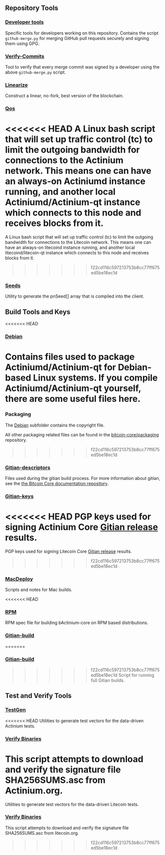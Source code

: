 Repository Tools
---------------------

### [Developer tools](/contrib/devtools) ###
Specific tools for developers working on this repository.
Contains the script `github-merge.py` for merging GitHub pull requests securely and signing them using GPG.

### [Verify-Commits](/contrib/verify-commits) ###
Tool to verify that every merge commit was signed by a developer using the above `github-merge.py` script.

### [Linearize](/contrib/linearize) ###
Construct a linear, no-fork, best version of the blockchain.

### [Qos](/contrib/qos) ###

<<<<<<< HEAD
A Linux bash script that will set up traffic control (tc) to limit the outgoing bandwidth for connections to the Actinium network. This means one can have an always-on Actiniumd instance running, and another local Actiniumd/Actinium-qt instance which connects to this node and receives blocks from it.
=======
A Linux bash script that will set up traffic control (tc) to limit the outgoing bandwidth for connections to the Litecoin network. This means one can have an always-on litecoind instance running, and another local litecoind/litecoin-qt instance which connects to this node and receives blocks from it.
>>>>>>> f22cd116c597213753b8cc77ff675ed5be18ec1d

### [Seeds](/contrib/seeds) ###
Utility to generate the pnSeed[] array that is compiled into the client.

Build Tools and Keys
---------------------

<<<<<<< HEAD
### [Debian](/contrib/debian) ###
Contains files used to package Actiniumd/Actinium-qt
for Debian-based Linux systems. If you compile Actiniumd/Actinium-qt yourself, there are some useful files here.
=======
### Packaging ###
The [Debian](/contrib/debian) subfolder contains the copyright file.

All other packaging related files can be found in the [bitcoin-core/packaging](https://github.com/bitcoin-core/packaging) repository.
>>>>>>> f22cd116c597213753b8cc77ff675ed5be18ec1d

### [Gitian-descriptors](/contrib/gitian-descriptors) ###
Files used during the gitian build process. For more information about gitian, see the [the Bitcoin Core documentation repository](https://github.com/bitcoin-core/docs).

### [Gitian-keys](/contrib/gitian-keys)
<<<<<<< HEAD
PGP keys used for signing Actinium Core [Gitian release](/doc/release-process.md) results.
=======
PGP keys used for signing Litecoin Core [Gitian release](/doc/release-process.md) results.
>>>>>>> f22cd116c597213753b8cc77ff675ed5be18ec1d

### [MacDeploy](/contrib/macdeploy) ###
Scripts and notes for Mac builds. 

<<<<<<< HEAD
### [RPM](/contrib/rpm) ###
RPM spec file for building bActinium-core on RPM based distributions.

### [Gitian-build](/contrib/gitian-build.sh) ###
=======
### [Gitian-build](/contrib/gitian-build.py) ###
>>>>>>> f22cd116c597213753b8cc77ff675ed5be18ec1d
Script for running full Gitian builds.

Test and Verify Tools 
---------------------

### [TestGen](/contrib/testgen) ###
<<<<<<< HEAD
Utilities to generate test vectors for the data-driven Actinium tests.

### [Verify Binaries](/contrib/verifybinaries) ###
This script attempts to download and verify the signature file SHA256SUMS.asc from Actinium.org.
=======
Utilities to generate test vectors for the data-driven Litecoin tests.

### [Verify Binaries](/contrib/verifybinaries) ###
This script attempts to download and verify the signature file SHA256SUMS.asc from litecoin.org.
>>>>>>> f22cd116c597213753b8cc77ff675ed5be18ec1d
